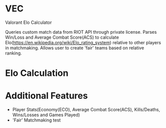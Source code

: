 # VEC

Valorant Elo Calculator

Queries custom match data from RIOT API through private license.
Parses Win/Loss and Average Combat Score(ACS) to calculate Elo(https://en.wikipedia.org/wiki/Elo_rating_system) relative to other players in matchmaking.
Allows user to create 'fair' teams based on relative ranking.

# Elo Calculation

# Additional Features

- Player Stats(Economy(ECO), Average Combat Score(ACS), Kills/Deaths, Wins/Losses and Games Played)
- 'Fair' Matchmaking
  test
